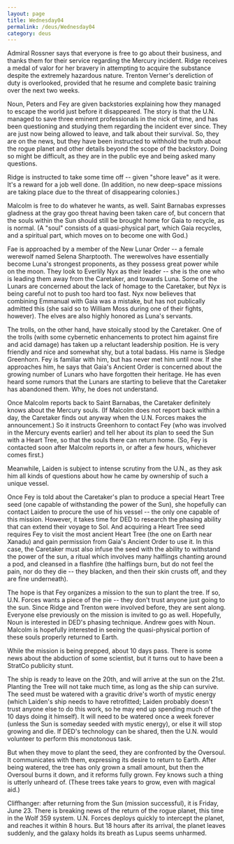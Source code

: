 ```yaml
---
layout: page
title: Wednesday04
permalink: /deus/Wednesday04
category: deus
---
```

Admiral Rossner says that everyone is free to go about their business, and thanks them for their service regarding the Mercury incident. Ridge receives a medal of valor for her bravery in attempting to acquire the substance despite the extremely hazardous nature. Trenton Verner's dereliction of duty is overlooked, provided that he resume and complete basic training over the next two weeks.

Noun, Peters and Fey are given backstories explaining how they managed to escape the world just before it disappeared. The story is that the U.N. managed to save three eminent professionals in the nick of time, and has been questioning and studying them regarding the incident ever since. They are just now being allowed to leave, and talk about their survival. So, they are on the news, but they have been instructed to withhold the truth about the rogue planet and other details beyond the scope of the backstory. Doing so might be difficult, as they are in the public eye and being asked many questions.

Ridge is instructed to take some time off -- given &quot;shore leave&quot; as it were. It's a reward for a job well done. (In addition, no new deep-space missions are taking place due to the threat of disappearing colonies.)

Malcolm is free to do whatever he wants, as well. Saint Barnabas expresses gladness at the gray goo threat having been taken care of, but concern that the souls within the Sun should still be brought home for Gaia to recycle, as is normal. (A &quot;soul&quot; consists of a quasi-physical part, which Gaia recycles, and a spiritual part, which moves on to become one with God.)

Fae is approached by a member of the New Lunar Order -- a female werewolf named Selena Sharptooth. The werewolves have essentially become Luna's strongest proponents, as they possess great power while on the moon. They look to Everlily Nyx as their leader -- she is the one who is leading them away from the Caretaker, and towards Luna. Some of the Lunars are concerned about the lack of homage to the Caretaker, but Nyx is being careful not to push too hard too fast. Nyx now believes that combining Emmanual with Gaia was a mistake, but has not publically admitted this (she said so to William Moss during one of their fights, however). The elves are also highly honored as Luna's servants.

The trolls, on the other hand, have stoically stood by the Caretaker. One of the trolls (with some cybernetic enhancements to protect him against fire and acid damage) has taken up a reluctant leadership position. He is very friendly and nice and somewhat shy, but a total badass. His name is Sledge Greenhorn. Fey is familiar with him, but has never met him until now. If she approaches him, he says that Gaia's Ancient Order is concerned about the growing number of Lunars who have forgotten their heritage. He has even heard some rumors that the Lunars are starting to believe that the Caretaker has abandoned them. Why, he does not understand.

Once Malcolm reports back to Saint Barnabas, the Caretaker definitely knows about the Mercury souls. (If Malcolm does not report back within a day, the Caretaker finds out anyway when the U.N. Forces makes the announcement.) So it instructs Greenhorn to contact Fey (who was involved in the Mercury events earlier) and tell her about its plan to seed the Sun with a Heart Tree, so that the souls there can return home. (So, Fey is contacted soon after Malcolm reports in, or after a few hours, whichever comes first.)

Meanwhile, Laiden is subject to intense scrutiny from the U.N., as they ask him all kinds of questions about how he came by ownership of such a unique vessel.

Once Fey is told about the Caretaker's plan to produce a special Heart Tree seed (one capable of withstanding the power of the Sun), she hopefully can contact Laiden to procure the use of his vessel -- the only one capable of this mission. However, it takes time for DED to research the phasing ability that can extend their voyage to Sol. And acquiring a Heart Tree seed requires Fey to visit the most ancient Heart Tree (the one on Earth near Xanadu) and gain permission from Gaia's Ancient Order to use it. In this case, the Caretaker must also infuse the seed with the ability to withstand the power of the sun, a ritual which involves many halflings chanting around a pod, and cleansed in a flashfire (the halflings burn, but do not feel the pain, nor do they die -- they blacken, and then their skin crusts off, and they are fine underneath).

The hope is that Fey organizes a mission to the sun to plant the tree. If so, U.N. Forces wants a piece of the pie -- they don't trust anyone just going to the sun. Since Ridge and Trenton were involved before, they are sent along. Everyone else previously on the mission is invited to go as well. Hopefully, Noun is interested in DED's phasing technique. Andrew goes with Noun. Malcolm is hopefully interested in seeing the quasi-physical portion of these souls properly returned to Earth.

While the mission is being prepped, about 10 days pass. There is some news about the abduction of some scientist, but it turns out to have been a StratCo publicity stunt.

The ship is ready to leave on the 20th, and will arrive at the sun on the 21st. Planting the Tree will not take much time, as long as the ship can survive. The seed must be watered with a gravitic drive's worth of mystic energy (which Laiden's ship needs to have retrofitted; Laiden probably doesn't trust anyone else to do this work, so he may end up spending much of the 10 days doing it himself). It will need to be watered once a week forever (unless the Sun is someday seeded with mystic energy), or else it will stop growing and die. If DED's technology can be shared, then the U.N. would volunteer to perform this monotonous task.

But when they move to plant the seed, they are confronted by the Oversoul. It communicates with them, expressing its desire to return to Earth. After being watered, the tree has only grown a small amount, but then the Oversoul burns it down, and it reforms fully grown. Fey knows such a thing is utterly unheard of. (These trees take years to grow, even with magical aid.)

Cliffhanger: after returning from the Sun (mission successful), it is Friday, June 23. There is breaking news of the return of the rogue planet, this time in the Wolf 359 system. U.N. Forces deploys quickly to intercept the planet, and reaches it within 8 hours. But 18 hours after its arrival, the planet leaves suddenly, and the galaxy holds its breath as Lupus seems unharmed.

